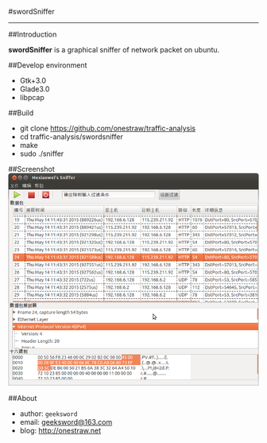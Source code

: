 #swordSniffer
****   

##Introduction

**swordSniffer** is a graphical sniffer of network packet on ubuntu.  

##Develop environment

- Gtk+3.0
- Glade3.0
- libpcap

##Build

- git clone https://github.com/onestraw/traffic-analysis
- cd traffic-analysis/swordsniffer
- make
- sudo ./sniffer

##Screenshot
![sniffer](run-screenshot.png)

##About

- author: `geeksword`
- email: geeksword@163.com
- blog: http://onestraw.net
